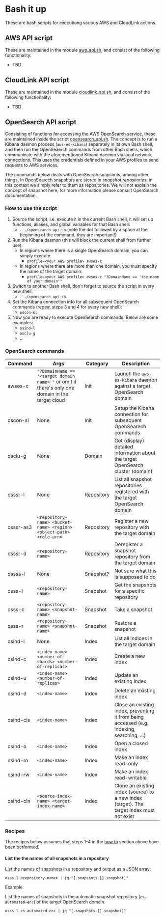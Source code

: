 # Bash it up

These are bash scripts for executiong various AWS and CloudLink actions.

## AWS API script

These are maintained in the module [aws_api.sh](./aws_api.sh), and consist of the following functionality:
- TBD

## CloudLink API script

These are maintained in the module [cloudlink_api.sh](./cloudlink_api.sh), and consist of the following functionality:
- TBD

## OpenSearch API script

Consisting of functions for accessing the AWS OpenSearch service, these are maintained inside the script [opensearch_api.sh](./opensearch_api.sh).
The concept is to run a Kibana daemon process (`aws-es-kibana`) separately in its own Bash shell, and then run the OpenSeaerch commands from other Bash shells, which communicate with the aforementioned Kibana daemon via local network connections.
This uses the credentials defined in your AWS profiles to send requests to AWS services.

The commands below deals with OpenSearch snapshots, among other things.
In OpenSearcch snapshots are stored in _snapshot repositories_, in this context we simply refer to them as repositories.
We will not explain the concept of snapshot here, for more information please consult OpenSearch documentation. 

### How to use the script

1. Source the script, i.e. execute it in the current Bash shell, it will set up functions, aliases, and global variables for that Bash shell:
   - `. ./opensearch_api.sh` (note the dot followed by a space at the beginning of the command, they are important!)
1. Run the Kibana daemon (this will block the current shell from further use):
   - In regions where there is a single OpenSearch domain, you can simply execute:
     - `profile=<your AWS profile> awsos-c`
   - In regions where there are more than one domain, you must specify the name of the target domain:
     - `profile=<your AWS profile> awsos-c "?DomainName == 'the name of your domain'"`
1. Switch to another Bash shell, don't forget to source the script in every new shell:
   - `. ./opensearch_api.sh`
1. Set the Kibana connection info for all subsequent OpenSearch commands (repeat steps 3 and 4 for every new shell):
   - `oscon-sl`
1. Now you are ready to execute OpenSearch commands. Below are some examples:
   - `osind-l`
   - `osclu-g`
   - ...

### OpenSearch commands

|Command|Args|Category|Description|
|--|--|--|--|
|awsos-c|`"?DomainName == '<target domain name>'"` or omit if there's only one domain in the target cloud|Init|Launch the `aws-es-kibana` daemon against a target OpenSearch domain|
|oscon-sl|None|Init|Setup the Kibana connection for subsequent OpenSearech commands|
|osclu-g|None|Domain|Get (display) detailed information about the target OpenSearch cluster (domain)|
|osssr-l|None|Repository|List all snapshot repositories registered with the target OpenSearch domain|
|osssr-as3|`<repository-name> <bucket-name> <region> <object-path> <role-arn>`|Repository|Register a new repository with the target domain|
|osssr-d|`<repository-name>`|Repository|Deregister a snapshot repository from the target domain|
|ossss-l|None|Snapshot?|Not sure what this is supposed to do|
|osss-l|`<repository-name>`|Snapshot|Get the snapshots for a specific repository|
|osss-c|`<repository-name> <snapshot-name>`|Snapshot|Take a snapshot|
|osss-r|`<repository-name> <snapshot-name>`|Snapshot|Restore a snapshot|
|osind-l|None|Index|List all indices in the target domain|
|osind-c|`<index-name> <number-of-shards> <number-of-replicas>`|Index|Create a new index|
|osind-u|`<index-name> <number-of-replicas>`|Index|Update an existing index|
|osind-d|`<index-name>`|Index|Delete an existing index|
|osind-cls|`<index-name>`|Index|Close an existing index, preventing it from being accessed (e.g. indexing, searching, ...)|
|osind-o|`<index-name>`|Index|Open a closed index|
|osind-ro|`<index-name>`|Index|Make an index read-only|
|osind-rw|`<index-name>`|Index|Make an index read-writable|
|osind-cln|`<source-index-name> <target-index-name>`|Index|Clone an existing index (source) to a new index (target). The target index must not exist|

### Recipes

The recipes below assumes that steps 1-4 in the [how to](#how-to-use-the-script) section above have been performed.

#### List the the names of all snapshots in a repository

List the names of snapshots in  a repository and output as a JSON array:

`osss-l <repository-name> | jq "[.snapshots.[].snapshot]"`

Example:

List the names of snapshots in the automatic snapshot repository (`cs-automated-enc`) of the target OpenSearch domain.

`osss-l cs-automated-enc | jq "[.snapshots.[].snapshot]"`